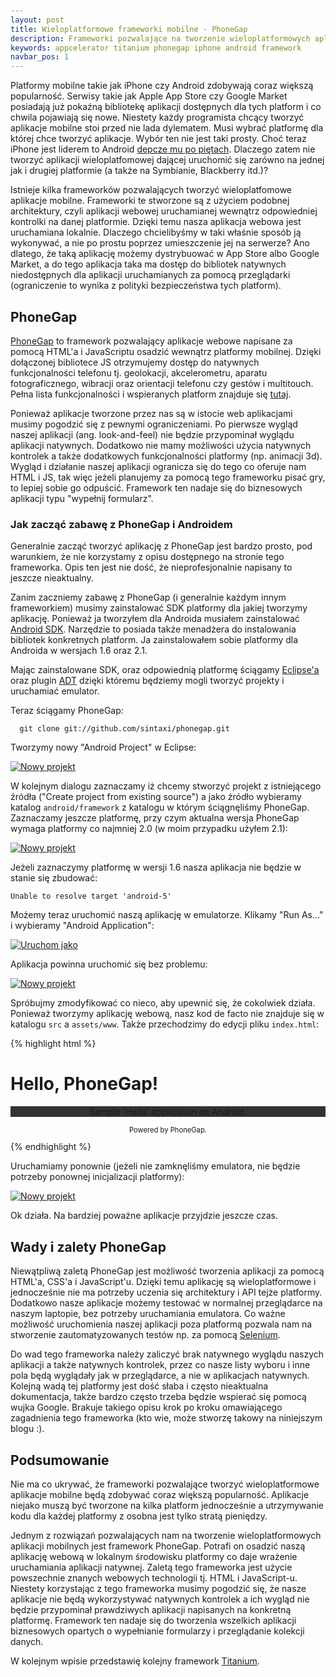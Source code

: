 ```yaml
---
layout: post
title: Wieloplatformowe frameworki mobilne - PhoneGap
description: Frameworki pozwalające na tworzenie wieloplatformowych aplikacji mobilnych zdobywają coraz większą popularność. W dobie coraz większego zapotrzebowania na wieloplatformowe aplikacje mobilne jest to doskonały wybór do tworzenia kolejnej aplikacji na platformę iPhone lub Android.
keywords: appcelerator titanium phonegap iphone android framework
navbar_pos: 1
---
```

Platformy mobilne takie jak iPhone czy Android zdobywają coraz większą popularność. Serwisy takie jak Apple App Store czy Google Market
posiadają już pokaźną bibliotekę aplikacji dostępnych dla tych platform i co chwila pojawiają się nowe. Niestety każdy programista
chcący tworzyć aplikacje mobilne stoi przed nie lada dylematem. Musi wybrać platformę dla której chce tworzyć aplikacje. Wybór ten nie
jest taki prosty. Choć teraz iPhone jest liderem to Android [depcze mu po piętach](http://feedproxy.google.com/~r/OSnewspl/~3/mNHnKxsQa8w/).
Dlaczego zatem nie tworzyć aplikacji wieloplatfomowej dającej uruchomić się zarówno na jednej jak i drugiej platformie (a także na
Symbianie, Blackberry itd.)?

Istnieje kilka frameworków pozwalających tworzyć wieloplatfomowe aplikacje mobilne. Frameworki te stworzone są z użyciem podobnej
architektury, czyli aplikacji webowej uruchamianej wewnątrz odpowiedniej kontrolki na danej platformie. Dzięki temu nasza aplikacja
webowa jest uruchamiana lokalnie. Dlaczego chcielibyśmy w taki właśnie sposób ją wykonywać, a nie po prostu poprzez umieszczenie
jej na serwerze? Ano dlatego, że taką aplikację możemy dystrybuować w App Store albo Google Market, a do tego aplikacja taka ma dostęp
do bibliotek natywnych niedostępnych dla aplikacji uruchamianych za pomocą przeglądarki (ograniczenie to wynika z polityki
bezpieczeństwa tych platform).

## PhoneGap

[PhoneGap](http://www.phonegap.com/) to framework pozwalający aplikacje webowe napisane za pomocą HTML'a i JavaScriptu osadzić
wewnątrz platformy mobilnej. Dzięki dołączonej bibliotece JS otrzymujemy dostęp do natywnych funkcjonalności telefonu tj. geolokacji,
akcelerometru, aparatu fotograficznego, wibracji oraz orientacji telefonu czy gestów i multitouch. Pełna lista funkcjonalności i
wspieranych platform znajduje się [tutaj](http://wiki.phonegap.com/Roadmap).

Ponieważ aplikacje tworzone przez nas są w istocie web aplikacjami musimy pogodzić się z pewnymi ograniczeniami. Po pierwsze
wygląd naszej aplikacji (ang. look-and-feel) nie będzie przypominał wyglądu aplikacji natywnych. Dodatkowo nie mamy możliwości użycia
natywnych kontrolek a także dodatkowych funkcjonalności platformy (np. animacji 3d). Wygląd i działanie naszej aplikacji
ogranicza się do tego co oferuje nam HTML i JS, tak więc jeżeli planujemy za pomocą tego frameworku pisać gry, to lepiej sobie
go odpuścić. Framework ten nadaje się do biznesowych aplikacji typu "wypełnij formularz".

### Jak zacząć zabawę z PhoneGap i Androidem

Generalnie zacząć tworzyć aplikację z PhoneGap jest bardzo prosto, pod warunkiem, że nie korzystamy z opisu dostępnego na stronie
tego frameworka. Opis ten jest nie dość, że nieprofesjonalnie napisany to jeszcze nieaktualny.

Zanim zaczniemy zabawę z PhoneGap (i generalnie każdym innym frameworkiem) musimy zainstalować SDK platformy dla jakiej tworzymy
aplikację. Ponieważ ja tworzyłem dla Androida musiałem zainstalować [Android SDK](http://developer.android.com/sdk/index.html).
Narzędzie to posiada także menadżera do instalowania bibliotek konkretnych platform. Ja zainstalowałem sobie platformy dla
Androida w wersjach 1.6 oraz 2.1.

Mając zainstalowane SDK, oraz odpowiednią platformę ściągamy [Eclipse'a](http://www.eclipse.org/) oraz plugin [ADT](http://developer.android.com/sdk/eclipse-adt.html)
dzięki któremu będziemy mogli tworzyć projekty i uruchamiać emulator.

Teraz ściągamy PhoneGap:

      git clone git://github.com/sintaxi/phonegap.git

Tworzymy nowy "Android Project" w Eclipse:

<a href="/images/phonegap/create-project.png" rel="colorbox" title="Powiększ obrazek"><img src="/images/phonegap/create-project.png" alt="Nowy projekt" /></a>

W kolejnym dialogu zaznaczamy iż chcemy stworzyć projekt z istniejącego źródła ("Create project from existing source") a jako źródło
wybieramy katalog ``android/framework`` z katalogu w którym ściągnęliśmy PhoneGap. Zaznaczamy jeszcze platformę, przy czym
aktualna wersja PhoneGap wymaga platformy co najmniej 2.0 (w moim przypadku użyłem 2.1):

<a href="/images/phonegap/new-android-project.png" rel="colorbox" title="Powiększ obrazek"><img src="/images/phonegap/new-android-project.png" alt="Nowy projekt" /></a>

Jeżeli zaznaczymy platformę w wersji 1.6 nasza aplikacja nie będzie w stanie się zbudować:

    Unable to resolve target 'android-5'

Możemy teraz uruchomić naszą aplikację w emulatorze. Klikamy "Run As..." i wybieramy "Android Application":

<a href="/images/phonegap/run-as.png" rel="colorbox" title="Powiększ obrazek"><img src="/images/phonegap/run-as.png" alt="Uruchom jako" /></a>

Aplikacja powinna uruchomić się bez problemu:

<a href="/images/phonegap/emulator-app1.png" rel="colorbox" title="Powiększ obrazek"><img src="/images/phonegap/emulator-app1.png" alt="Nowy projekt" /></a>

Spróbujmy zmodyfikować co nieco, aby upewnić się, że cokolwiek działa. Ponieważ tworzymy aplikację webową, nasz kod de facto nie
znajduje się w katalogu ``src`` a ``assets/www``. Także przechodzimy do edycji pliku ``index.html``:

{% highlight html %}
<!DOCTYPE HTML PUBLIC "-//W3C//DTD HTML 4.01//EN"
  "http://www.w3.org/TR/html4/strict.dtd">
<html>
  <head>
    <meta name="viewport" content="width=320; user-scalable=no" />
    <meta http-equiv="Content-type" content="text/html; charset=utf-8">
    <title>Hello, PhoneGap!</title>
    <link rel="stylesheet" href="master.css" type="text/css" media="screen" title="no title" charset="utf-8">
    <script type="text/javascript" charset="utf-8" src="phonegap.js"></script>
  </head>

  <body onload="init();" id="stage" class="theme" style="padding: 2em">
  <h1>Hello, PhoneGap!</h1>
     <p style="text-align: center; background-color: #333">
       Sample 'Hello' application on Android.
     </p>
     <p style="text-align: center; font-size: 0.8em">
       Powered by PhoneGap.
     </p>
  </body>
</html>
{% endhighlight %}

Uruchamiamy ponownie (jeżeli nie zamknęliśmy emulatora, nie będzie potrzeby ponownej inicjalizacji
platformy):

<a href="/images/phonegap/emulator-app2.png" rel="colorbox" title="Powiększ obrazek"><img src="/images/phonegap/emulator-app2.png" alt="Nowy projekt" /></a>

Ok działa. Na bardziej poważne aplikacje przyjdzie jeszcze czas.

## Wady i zalety PhoneGap

Niewątpliwą zaletą PhoneGap jest możliwość tworzenia aplikacji za pomocą HTML'a, CSS'a i JavaScript'u. Dzięki temu
aplikację są wieloplatformowe i jednocześnie nie ma potrzeby uczenia się architektury i API tejże platformy.
Dodatkowo nasze aplikacje możemy testować w normalnej przeglądarce na naszym laptopie, bez potrzeby uruchamiania
emulatora. Co ważne możliwość uruchomienia naszej aplikacji poza platformą pozwala nam na stworzenie
zautomatyzowanych testów np. za pomocą [Selenium](http://seleniumhq.org/).

Do wad tego frameworka należy zaliczyć brak natywnego wyglądu naszych aplikacji a także natywnych kontrolek, przez
co nasze listy wyboru i inne pola będą wyglądały jak w przeglądarce, a nie w aplikacjach natywnych. Kolejną wadą
tej platformy jest dość słaba i często nieaktualna dokumentacja, także bardzo często trzeba będzie wspierać się
pomocą wujka Google. Brakuje takiego opisu krok po kroku omawiającego zagadnienia tego frameworka (kto wie,
może stworzę takowy na niniejszym blogu :).

## Podsumowanie

Nie ma co ukrywać, że frameworki pozwalające tworzyć wieloplatformowe aplikacje mobilne będą zdobywać coraz
większą popularność. Aplikacje niejako muszą być tworzone na kilka platform jednocześnie a utrzymywanie kodu dla
każdej platformy z osobna jest tylko stratą pieniędzy.

Jednym z rozwiązań pozwalających nam na tworzenie wieloplatformowych aplikacji mobilnych jest framework
PhoneGap. Potrafi on osadzić naszą aplikację webową w lokalnym środowisku platformy co daje wrażenie
uruchamiania aplikacji natywnej. Zaletą tego frameworka jest użycie powszechnie znanych webowych technologii
tj. HTML i JavaScript-u. Niestety korzystając z tego frameworka musimy pogodzić się, że nasze aplikacje
nie będą wykorzystywać natywnych kontrolek a ich wygląd nie będzie przypominał prawdziwych aplikacji
napisanych na konkretną platformę. Framework ten nadaje się do tworzenia wszelkich aplikacji biznesowych
opartych o wypełnianie formularzy i przeglądanie kolekcji danych.

W kolejnym wpisie przedstawię kolejny framework [Titanium](http://developer.appcelerator.com/).